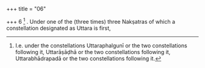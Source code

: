 +++
title = "06"

+++
6 [^2] . Under one of the (three times) three Nakṣatras of which a constellation designated as Uttara is first,


[^2]:  I.e. under the constellations Uttaraphalgunī or the two constellations following it, Uttarāṣāḍhā or the two constellations following it, Uttarabhādrapadā or the two constellations following it.
